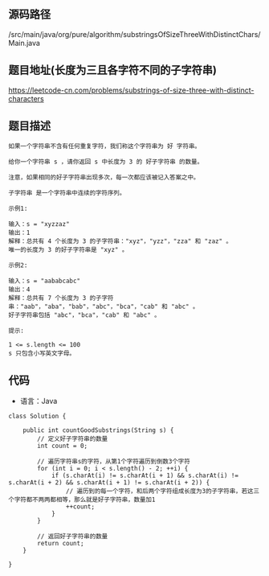 ## 源码路径

/src/main/java/org/pure/algorithm/substringsOfSizeThreeWithDistinctChars/Main.java

## 题目地址(长度为三且各字符不同的子字符串)

https://leetcode-cn.com/problems/substrings-of-size-three-with-distinct-characters

## 题目描述

```
如果一个字符串不含有任何重复字符，我们称这个字符串为 好 字符串。

给你一个字符串 s ，请你返回 s 中长度为 3 的 好子字符串 的数量。

注意，如果相同的好子字符串出现多次，每一次都应该被记入答案之中。

子字符串 是一个字符串中连续的字符序列。

示例1:

输入：s = "xyzzaz"
输出：1
解释：总共有 4 个长度为 3 的子字符串："xyz"，"yzz"，"zza" 和 "zaz" 。
唯一的长度为 3 的好子字符串是 "xyz" 。

示例2:

输入：s = "aababcabc"
输出：4
解释：总共有 7 个长度为 3 的子字符串："aab"，"aba"，"bab"，"abc"，"bca"，"cab" 和 "abc" 。
好子字符串包括 "abc"，"bca"，"cab" 和 "abc" 。

提示:

1 <= s.length <= 100
s​​​​​​ 只包含小写英文字母。
```

## 代码

- 语言：Java

```
class Solution {

    public int countGoodSubstrings(String s) {
        // 定义好子字符串的数量
        int count = 0;

        // 遍历字符串s的字符，从第1个字符遍历到倒数3个字符
        for (int i = 0; i < s.length() - 2; ++i) {
            if (s.charAt(i) != s.charAt(i + 1) && s.charAt(i) != s.charAt(i + 2) && s.charAt(i + 1) != s.charAt(i + 2)) {
                // 遍历到的每一个字符，和后两个字符组成长度为3的子字符串，若这三个字符都不两两都相等，那么就是好子字符串，数量加1
                ++count;
            }
        }

        // 返回好子字符串的数量
        return count;
    }

}
```